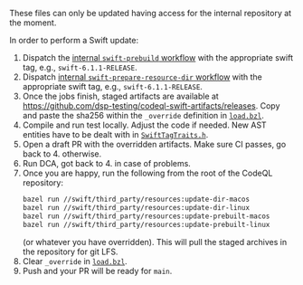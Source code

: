 These files can only be updated having access for the internal repository at the moment.

In order to perform a Swift update:

1. Dispatch the [internal `swift-prebuild` workflow](https://github.com/github/semmle-code/actions/workflows/__swift-prebuild.yml) with the appropriate swift
   tag, e.g., `swift-6.1.1-RELEASE`.
2. Dispatch [internal `swift-prepare-resource-dir` workflow](https://github.com/github/semmle-code/actions/workflows/__swift-prepare-resource-dir.yml) with the
   appropriate swift tag, e.g., `swift-6.1.1-RELEASE`.
3. Once the jobs finish, staged artifacts are available
   at https://github.com/dsp-testing/codeql-swift-artifacts/releases. Copy and paste the sha256 within the `_override`
   definition in [`load.bzl`](../load.bzl).
4. Compile and run test locally. Adjust the code if needed. New AST entities have to be dealt with in [
   `SwiftTagTraits.h`](../../extractor/infra/SwiftTagTraits.h).
5. Open a draft PR with the overridden artifacts. Make sure CI passes, go back to 4. otherwise.
6. Run DCA, got back to 4. in case of problems.
7. Once you are happy, run the following from the root of the CodeQL repository:
   ```bash
   bazel run //swift/third_party/resources:update-dir-macos
   bazel run //swift/third_party/resources:update-dir-linux
   bazel run //swift/third_party/resources:update-prebuilt-macos
   bazel run //swift/third_party/resources:update-prebuilt-linux
   ```
   (or whatever you have overridden). This will pull the staged archives in the repository for git LFS.
8. Clear `_override` in [`load.bzl`](../load.bzl).
9. Push and your PR will be ready for `main`.
